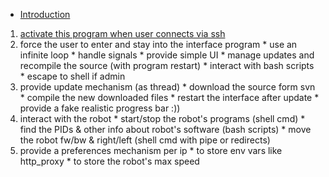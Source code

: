

  * [Introduction](Intro.md)
  1. [activate this program when user connects via ssh](ssh.md)
  1. force the user to enter and stay into the interface program
    * use an infinite loop
    * handle signals
    * provide simple UI
    * manage updates and recompile the source (with program restart)
    * interact with bash scripts
    * escape to shell if admin
  1. provide update mechanism (as thread)
    * download the source form svn
    * compile the new downloaded files
    * restart the interface after update
    * provide a fake realistic progress bar :))
  1. interact with the robot
    * start/stop the robot's programs (shell cmd)
    * find the PIDs & other info about robot's software (bash scripts)
    * move the robot fw/bw & right/left (shell cmd with pipe or redirects)
  1. provide a preferences mechanism per ip
    * to store env vars like http\_proxy
    * to store the robot's max speed